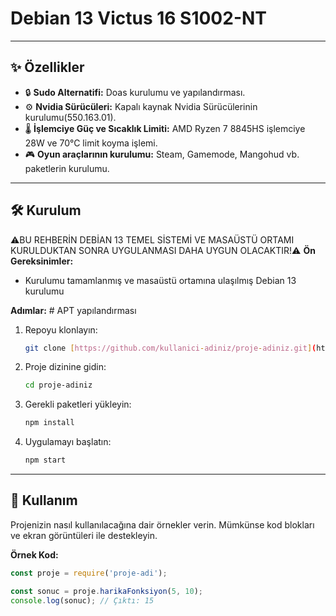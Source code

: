 # Debian 13 Victus 16 S1002-NT
---

## ✨ Özellikler

* 🔒 **Sudo Alternatifi:** Doas kurulumu ve yapılandırması.
* ⚙️ **Nvidia Sürücüleri:** Kapalı kaynak Nvidia Sürücülerinin kurulumu(550.163.01).
* 🌡️ **İşlemciye Güç ve Sıcaklık Limiti:** AMD Ryzen 7 8845HS işlemciye 28W ve 70°C limit koyma işlemi.
* 🎮 **Oyun araçlarının kurulumu:** Steam, Gamemode, Mangohud vb. paketlerin kurulumu. 
---

## 🛠️ Kurulum

⚠️BU REHBERİN DEBİAN 13 TEMEL SİSTEMİ VE MASAÜSTÜ ORTAMI KURULDUKTAN SONRA UYGULANMASI DAHA UYGUN OLACAKTIR!⚠️
**Ön Gereksinimler:**
* Kurulumu tamamlanmış ve masaüstü ortamına ulaşılmış Debian 13 kurulumu

**Adımlar:**
    # APT yapılandırması
1.  Repoyu klonlayın:
    ```sh
    git clone [https://github.com/kullanici-adiniz/proje-adiniz.git](https://github.com/kullanici-adiniz/proje-adiniz.git)
    ```
2.  Proje dizinine gidin:
    ```sh
    cd proje-adiniz
    ```
3.  Gerekli paketleri yükleyin:
    ```sh
    npm install
    ```
4.  Uygulamayı başlatın:
    ```sh
    npm start
    ```

---

## 🚀 Kullanım

Projenizin nasıl kullanılacağına dair örnekler verin. Mümkünse kod blokları ve ekran görüntüleri ile destekleyin.

**Örnek Kod:**
```javascript
const proje = require('proje-adi');

const sonuc = proje.harikaFonksiyon(5, 10);
console.log(sonuc); // Çıktı: 15

